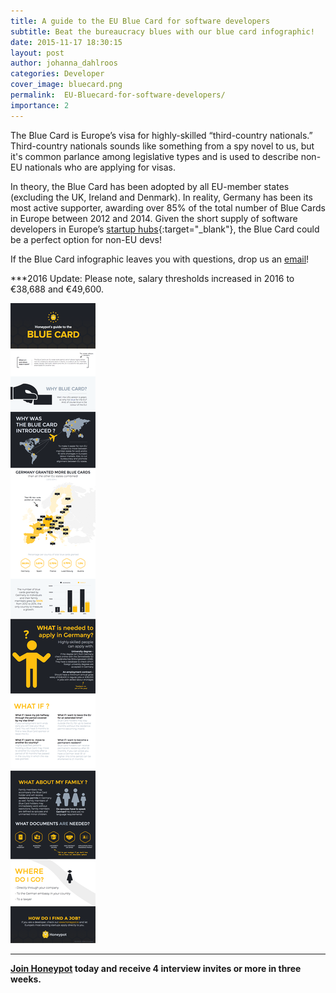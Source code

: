 ```yaml
---
title: A guide to the EU Blue Card for software developers
subtitle: Beat the bureaucracy blues with our blue card infographic!
date: 2015-11-17 18:30:15
layout: post
author: johanna_dahlroos
categories: Developer
cover_image: bluecard.png
permalink:  EU-Bluecard-for-software-developers/
importance: 2
---
```


The Blue Card is Europe’s visa for highly-skilled “third-country nationals.” Third-country nationals sounds like something from a spy novel to us, but it's common parlance among legislative types and is used to describe non-EU nationals who are applying for visas.

<!--more--> 


In theory, the Blue Card has been adopted by all EU-member states (excluding the UK, Ireland and Denmark). In reality,  Germany  has been its most active supporter, awarding over 85% of the total number of Blue Cards in Europe between 2012 and 2014. Given the short supply of software developers in Europe’s [startup hubs][2]{:target="_blank"}, the Blue Card could be a perfect option for non-EU devs!

If the Blue Card infographic leaves you with questions, drop us an [email][1]!

***2016 Update: Please note, salary thresholds increased in 2016 to €38,688 and €49,600.

![blue-card-infographic](/assets/images/Blue-card-infographic.png)

* * * 

**[Join Honeypot](https://app.honeypot.io/users/sign_up?utm_source=blog&utm_medium=organic&utm_term=e&utm_content=151104&utm_campaign=dev-no) today and receive 4 interview invites or more in three weeks.**

[1]: mailto:hello@honeypot.io "Hello Honeypot"
[2]: https://www.honeypot.io/users/sign_up?utm_source=blog "Developer jobs in Europe"
